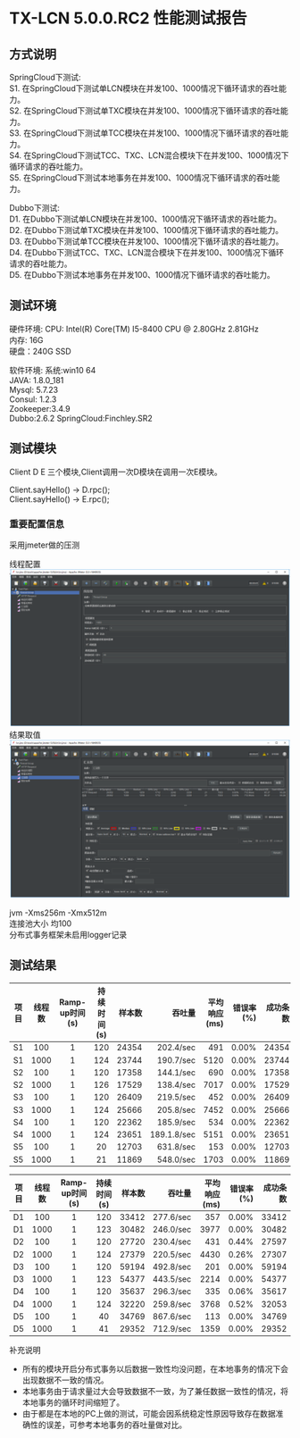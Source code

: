 # TX-LCN 5.0.0.RC2 性能测试报告

## 方式说明

SpringCloud下测试:   
S1. 在SpringCloud下测试单LCN模块在并发100、1000情况下循环请求的吞吐能力。   
S2. 在SpringCloud下测试单TXC模块在并发100、1000情况下循环请求的吞吐能力。   
S3. 在SpringCloud下测试单TCC模块在并发100、1000情况下循环请求的吞吐能力。   
S4. 在SpringCloud下测试TCC、TXC、LCN混合模块下在并发100、1000情况下循环请求的吞吐能力。   
S5. 在SpringCloud下测试本地事务在并发100、1000情况下循环请求的吞吐能力。   

Dubbo下测试:   
D1. 在Dubbo下测试单LCN模块在并发100、1000情况下循环请求的吞吐能力。   
D2. 在Dubbo下测试单TXC模块在并发100、1000情况下循环请求的吞吐能力。   
D3. 在Dubbo下测试单TCC模块在并发100、1000情况下循环请求的吞吐能力。   
D4. 在Dubbo下测试TCC、TXC、LCN混合模块下在并发100、1000情况下循环请求的吞吐能力。   
D5. 在Dubbo下测试本地事务在并发100、1000情况下循环请求的吞吐能力。   


## 测试环境

硬件环境:
CPU: Intel(R) Core(TM) I5-8400 CPU @ 2.80GHz 2.81GHz   
内存: 16G   
硬盘：240G SSD    


软件环境:
系统:win10 64   
JAVA: 1.8.0_181  
Mysql: 5.7.23   
Consul: 1.2.3   
Zookeeper:3.4.9  
Dubbo:2.6.2
SpringCloud:Finchley.SR2



## 测试模块

Client D E 三个模块,Client调用一次D模块在调用一次E模块。  

Client.sayHello() -> D.rpc();   
Client.sayHello() -> E.rpc();   


### 重要配置信息

采用jmeter做的压测

线程配置
![](img/jmeter.png)
结果取值
![](img/jmeter-res.png)

jvm  -Xms256m -Xmx512m    
连接池大小 均100    
分布式事务框架未启用logger记录  



## 测试结果


| 项目   |     线程数    |  Ramp-up时间(s)    | 持续时间(s)   | 样本数   |  吞吐量 | 平均响应(ms) | 错误率(%) | 成功条数 |
|----------|:-------------:|:-------------:|:-------------:|------:|------:|------:|------:|------:|
| S1 | 100 | 1 | 120 |24354 |202.4/sec | 491 | 0.00% |24354 |
| S1 | 1000 | 1 | 124 |23744 |190.7/sec | 5120 | 0.00% |23744 |
| S2 | 100 | 1 | 120 |17358 |144.1/sec | 690 | 0.00% |17358 |
| S2 | 1000 | 1 | 126 |17529 |138.4/sec | 7017 | 0.00% |17529 |
| S3 | 100 | 1 | 120 |26409 |219.5/sec | 452 | 0.00% |26409 |
| S3 | 1000 | 1 | 124 |25666 |205.8/sec | 7452 | 0.00% |25666 |
| S4 | 100 | 1 | 120 |22362 |185.9/sec | 534 | 0.00% |22362 |
| S4 | 1000 | 1 | 124 |23651 |189.1.8/sec | 5151 | 0.00% |23651 |
| S5 | 100 | 1 | 20 |12703 |631.8/sec | 153 | 0.00% |12703 |
| S5 | 1000 | 1 | 21 |11869 |548.0/sec | 1703 | 0.00% |11869 |



| 项目   |     线程数    |  Ramp-up时间(s)    | 持续时间(s)   | 样本数   |  吞吐量 | 平均响应(ms) | 错误率(%) | 成功条数 |
|----------|:-------------:|:-------------:|:-------------:|------:|------:|------:|------:|------:|
| D1 | 100 | 1 | 120 |33412 |277.6/sec | 357 | 0.00% |33412 |
| D1 | 1000 | 1 | 123 |30482 |246.0/sec | 3977 | 0.00% |30482 |
| D2 | 100 | 1 | 120 |27720 |230.4/sec | 431 | 0.44% |27597 |
| D2 | 1000 | 1 | 124 |27379 |220.5/sec | 4430 | 0.26% |27307 |
| D3 | 100 | 1 | 120 |59194 |492.8/sec | 201 | 0.00% |59194 |
| D3 | 1000 | 1 | 123 |54377 |443.5/sec | 2214 | 0.00% |54377 |
| D4 | 100 | 1 | 120 |35637 |296.3/sec | 335 | 0.06% |35617 |
| D4 | 1000 | 1 | 124 |32220 |259.8/sec | 3768 | 0.52% |32053 |
| D5 | 100 | 1 | 40 |34769 |867.6/sec | 113 | 0.00% |34769 |
| D5 | 1000 | 1 | 41 |29352 |712.9/sec | 1359 | 0.00% |29352 |

补充说明 

* 所有的模块开启分布式事务以后数据一致性均没问题，在本地事务的情况下会出现数据不一致的情况。
* 本地事务由于请求量过大会导致数据不一致，为了兼任数据一致性的情况，将本地事务的循环时间缩短了。
* 由于都是在本地的PC上做的测试，可能会因系统稳定性原因导致存在数据准确性的误差，可参考本地事务的吞吐量做对比。





